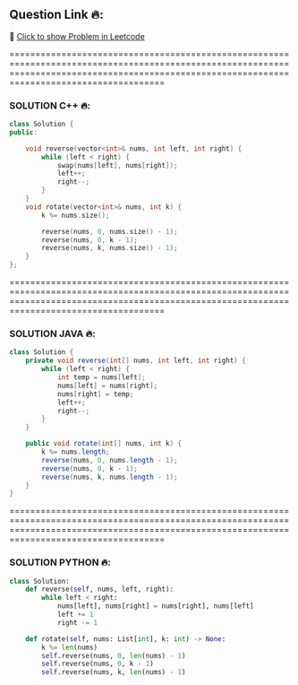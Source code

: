 ## Question Link 🔥:

🔗 [Click to show Problem in Leetcode](https://leetcode.com/problems/rotate-array/?envType=study-plan-v2&envId=top-interview-150)

================================================================================================================================================================================================
### SOLUTION C++ 🔥:
```cpp 
class Solution {
public:

    void reverse(vector<int>& nums, int left, int right) {
        while (left < right) {
            swap(nums[left], nums[right]);
            left++;
            right--;
        }
    }
    void rotate(vector<int>& nums, int k) {
        k %= nums.size();

        reverse(nums, 0, nums.size() - 1);
        reverse(nums, 0, k - 1);
        reverse(nums, k, nums.size() - 1);
    }
};
```
================================================================================================================================================================================================
### SOLUTION JAVA 🔥:
```java
class Solution {
    private void reverse(int[] nums, int left, int right) {
        while (left < right) {
            int temp = nums[left];
            nums[left] = nums[right];
            nums[right] = temp;
            left++;
            right--;
        }
    }

    public void rotate(int[] nums, int k) {
        k %= nums.length;
        reverse(nums, 0, nums.length - 1);
        reverse(nums, 0, k - 1);
        reverse(nums, k, nums.length - 1);
    }
}
```
================================================================================================================================================================================================
### SOLUTION PYTHON 🔥:
```    python
class Solution:
    def reverse(self, nums, left, right):
        while left < right:
            nums[left], nums[right] = nums[right], nums[left]
            left += 1
            right -= 1

    def rotate(self, nums: List[int], k: int) -> None:
        k %= len(nums)
        self.reverse(nums, 0, len(nums) - 1)
        self.reverse(nums, 0, k - 1)
        self.reverse(nums, k, len(nums) - 1)
```

